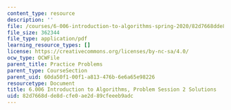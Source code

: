 ```yaml
---
content_type: resource
description: ''
file: /courses/6-006-introduction-to-algorithms-spring-2020/82d7668dde8dcfe0ae2d89cfeeeb9adc_MIT6_006s20_prob2sol.pdf
file_size: 362344
file_type: application/pdf
learning_resource_types: []
license: https://creativecommons.org/licenses/by-nc-sa/4.0/
ocw_type: OCWFile
parent_title: Practice Problems
parent_type: CourseSection
parent_uid: 60da50f1-00f1-a813-476b-6e6a65e98226
resourcetype: Document
title: 6.006 Introduction to Algorithms, Problem Session 2 Solutions
uid: 82d7668d-de8d-cfe0-ae2d-89cfeeeb9adc
---
```

